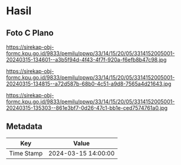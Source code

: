 # Hasil

## Foto C Plano

https://sirekap-obj-formc.kpu.go.id/9833/pemilu/ppwp/33/14/15/20/05/3314152005001-20240315-134601--a3b5f94d-4f43-4f7f-920a-f6efb8b47c98.jpg

https://sirekap-obj-formc.kpu.go.id/9833/pemilu/ppwp/33/14/15/20/05/3314152005001-20240315-134815--a72d587b-68b0-4c51-a9d8-7565a4d21643.jpg

https://sirekap-obj-formc.kpu.go.id/9833/pemilu/ppwp/33/14/15/20/05/3314152005001-20240315-135303--861e3bf7-0d26-47c1-bb1e-ced7574761a0.jpg


## Metadata

| Key        | Value               |
| ---------- | ------------------- |
| Time Stamp | 2024-03-15 14:00:00 |



